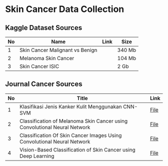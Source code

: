# Skin Cancer Data Collection

## Kaggle Dataset Sources
| No  | Name                            | Link                                                                         | Size   |
| --- | ------------------------------- | ---------------------------------------------------------------------------- | ------ |
| 1   | Skin Cancer Malignant vs Benign | [](https://www.kaggle.com/datasets/fanconic/skin-cancer-malignant-vs-benign) | 340 Mb |
| 2   | Melanoma Skin Cancer            | [](https://www.kaggle.com/datasets/fanconic/skin-cancer-malignant-vs-benign) | 104 Mb |
| 3   | Skin Cancer ISIC                | [](https://www.kaggle.com/datasets/nodoubttome/skin-cancer9-classesisic)     | 2 Gb   |

## Journal Cancer Sources
| No  | Title                                                                     | Link                                                                |
| --- | ------------------------------------------------------------------------- | ------------------------------------------------------------------- |
| 1   | Klasifikasi Jenis Kanker Kulit Menggunakan CNN-SVM                        | [File](_assets/Blueprint%20kanker%20kulit.pdf)                      |
| 2   | Classification of Melanoma Skin Cancer using Convolutional Neural Network | [File](_assets/Classification%20of%20Melanoma%20Skin%20Cancer.pdf ) |
| 3   | Classification Of Skin Cancer Images Using Convolutional Neural Network   | [File](_assets/Classification%20skin%20cancer%20using%20CNN.pdf)    |
| 4   | Vision-Based Classification of Skin Cancer using Deep Learning            | [File](_assets/Skin%20Cancer%20using%20Deep%20Learning.pdf)         |